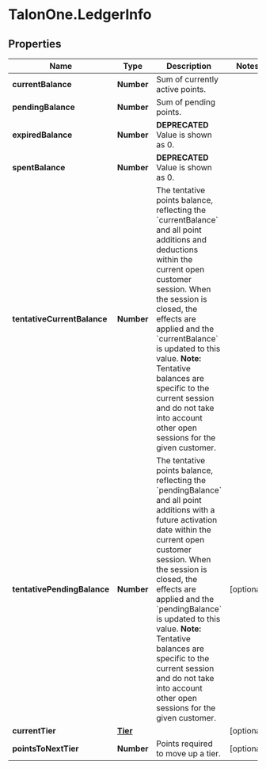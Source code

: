 # TalonOne.LedgerInfo

## Properties

Name | Type | Description | Notes
------------ | ------------- | ------------- | -------------
**currentBalance** | **Number** | Sum of currently active points. | 
**pendingBalance** | **Number** | Sum of pending points. | 
**expiredBalance** | **Number** | **DEPRECATED** Value is shown as 0.  | 
**spentBalance** | **Number** | **DEPRECATED** Value is shown as 0.  | 
**tentativeCurrentBalance** | **Number** | The tentative points balance, reflecting the &#x60;currentBalance&#x60; and all point additions and deductions within the current open customer session. When the session is closed, the effects are applied and the &#x60;currentBalance&#x60; is updated to this value.  **Note:** Tentative balances are specific to the current session and do not take into account other open sessions for the given customer.  | 
**tentativePendingBalance** | **Number** | The tentative points balance, reflecting the &#x60;pendingBalance&#x60; and all point additions with a future activation date within the current open customer session. When the session is closed, the effects are applied and the &#x60;pendingBalance&#x60; is updated to this value.  **Note:** Tentative balances are specific to the current session and do not take into account other open sessions for the given customer.  | [optional] 
**currentTier** | [**Tier**](Tier.md) |  | [optional] 
**pointsToNextTier** | **Number** | Points required to move up a tier. | [optional] 


